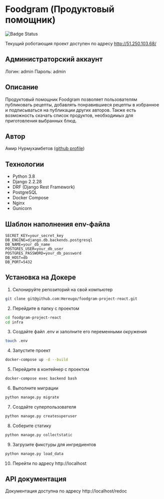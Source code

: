 # Foodgram (Продуктовый помощник)

![Badge Status](https://github.com/Hereugo/foodgram-project-react/actions/workflows/foodgram_workflow.yml/badge.svg) 

Текущий роботающия проект доступен по адресу http://51.250.103.68/

## Администраторский аккаунт
Логин: admin
Пароль: admin

## Описание

Продуктовый помощник Foodgram позволяет пользователям публиковать рецепты, добавлять понравившиеся рецепты в избранное и подписываться на публикации других авторов. Также есть возможность скачать список продуктов, необходимых для приготовления выбранных блюд.

## Автор

Амир Нурмухамбетов ([github profile](https://github.com/Hereugo))

## Технологии

- Python 3.8
- Django 2.2.28
- DRF (Django Rest Framework)
- PostgreSQL
- Docker Compose
- Nginx
- Gunicorn

## Шаблон наполнения env-файла 

``` 
SECRET_KEY=your_secret_key 
DB_ENGINE=django.db.backends.postgresql 
DB_NAME=your_db_name 
POSTGRES_USER=your_db_user 
POSTGRES_PASSWORD=your_db_password 
DB_HOST=db 
DB_PORT=5432 
``` 

## Установка на Докере

1. Склонируйте репозиторий на свой компьютер

```bash
git clone git@github.com:Hereugo/foodgram-project-react.git
```

2. Перейдите в папку с проектом

```bash
cd foodgram-project-react
cd infra
```

3. Создайте файл .env и заполните его переменными окружения

```bash
touch .env
```

4. Запустите проект

```bash
docker-compose up -d --build
```

5. Перейдите в контейнер с проектом

```bash
docker-compose exec backend bash
```

6. Выполните миграции

```bash
python manage.py migrate
```

7. Создайте суперпользователя

```bash
python manage.py createsuperuser
```

8. Соберите статику

```bash
python manage.py collectstatic
```

9. Загрузите фикстуры для ингредиентов

```bash
python manage.py load_data
```

10. Перейти по адресу http://localhost 

## API документация

Документация доступна по адресу http://localhost/redoc
